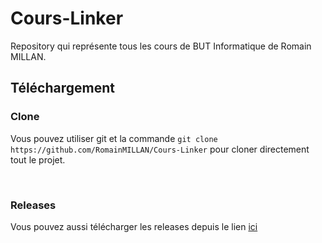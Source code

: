 # Cours-Linker
Repository qui représente tous les cours de BUT Informatique de Romain MILLAN.<br/>

## Téléchargement

### Clone
Vous pouvez utiliser git et la commande `git clone https://github.com/RomainMILLAN/Cours-Linker` pour cloner directement tout le projet.

<br/>

### Releases
Vous pouvez aussi télécharger les releases depuis le lien [ici](https://github.com/RomainMILLAN/Cours-Linker/releases)
